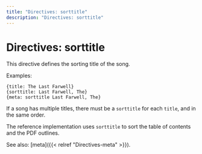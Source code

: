 ```yaml
---
title: "Directives: sorttitle"
description: "Directives: sorttitle"
---
```


# Directives: sorttitle

This directive defines the sorting title of the song.

Examples:

    {title: The Last Farwell}
    {sorttitle: Last Farwell, The}
    {meta: sorttitle Last Farwell, The}

If a song has multiple titles, there must
be a `sorttitle` for each `title`, and in the same order.

The reference implementation uses `sorttitle` to sort the table of
contents and the PDF outlines.

See also: [meta]({{< relref "Directives-meta" >}}).

